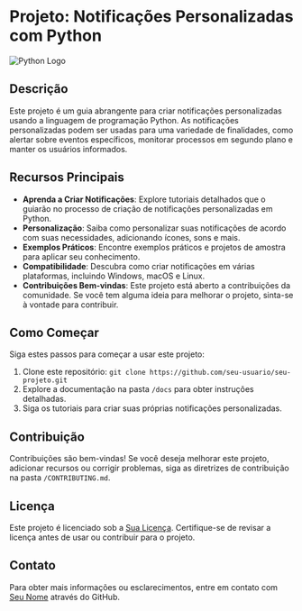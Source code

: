 # Projeto: Notificações Personalizadas com Python

![Python Logo](https://www.python.org/static/img/python-logo.png)

## Descrição
Este projeto é um guia abrangente para criar notificações personalizadas usando a linguagem de programação Python. As notificações personalizadas podem ser usadas para uma variedade de finalidades, como alertar sobre eventos específicos, monitorar processos em segundo plano e manter os usuários informados.

## Recursos Principais
- **Aprenda a Criar Notificações**: Explore tutoriais detalhados que o guiarão no processo de criação de notificações personalizadas em Python.
- **Personalização**: Saiba como personalizar suas notificações de acordo com suas necessidades, adicionando ícones, sons e mais.
- **Exemplos Práticos**: Encontre exemplos práticos e projetos de amostra para aplicar seu conhecimento.
- **Compatibilidade**: Descubra como criar notificações em várias plataformas, incluindo Windows, macOS e Linux.
- **Contribuições Bem-vindas**: Este projeto está aberto a contribuições da comunidade. Se você tem alguma ideia para melhorar o projeto, sinta-se à vontade para contribuir.

## Como Começar
Siga estes passos para começar a usar este projeto:

1. Clone este repositório: `git clone https://github.com/seu-usuario/seu-projeto.git`
2. Explore a documentação na pasta `/docs` para obter instruções detalhadas.
3. Siga os tutoriais para criar suas próprias notificações personalizadas.

## Contribuição
Contribuições são bem-vindas! Se você deseja melhorar este projeto, adicionar recursos ou corrigir problemas, siga as diretrizes de contribuição na pasta `/CONTRIBUTING.md`.

## Licença
Este projeto é licenciado sob a [Sua Licença](https://link_para_licenca.com). Certifique-se de revisar a licença antes de usar ou contribuir para o projeto.

## Contato
Para obter mais informações ou esclarecimentos, entre em contato com [Seu Nome](https://github.com/seu-usuario) através do GitHub.

